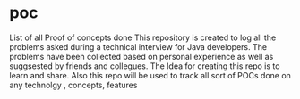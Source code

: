 # poc
List of all Proof of concepts done
This repository is created to log all the problems asked during a technical interview for Java developers.
The problems have been collected based on personal experience as well as suggsested by friends and collegues.
The Idea for creating this repo is to learn and share.
Also this repo will be used to track all sort of POCs done on any technolgy , concepts, features
